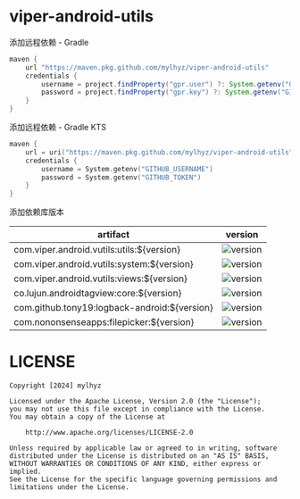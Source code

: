 # viper-android-utils

添加远程依赖 - Gradle

```gradle
maven {
    url "https://maven.pkg.github.com/mylhyz/viper-android-utils"
    credentials {
        username = project.findProperty("gpr.user") ?: System.getenv("GITHUB_USERNAME")
        password = project.findProperty("gpr.key") ?: System.getenv("GITHUB_TOKEN")
    }
}
```

添加远程依赖 - Gradle KTS

```kts
maven {
    url = uri("https://maven.pkg.github.com/mylhyz/viper-android-utils")
    credentials {
        username = System.getenv("GITHUB_USERNAME")
        password = System.getenv("GITHUB_TOKEN")
    }
}
```


添加依赖库版本

| artifact                                     | version                                                         |
| -------------------------------------------- | --------------------------------------------------------------- |
| com.viper.android.vutils:utils:${version}    | ![version](https://img.shields.io/badge/gpr-1.14-blue)          |
| com.viper.android.vutils:system:${version}   | ![version](https://img.shields.io/badge/gpr-1.1.4-blue)         |
| com.viper.android.vutils:views:${version}    | ![version](https://img.shields.io/badge/gpr-1.1.4-blue)         |
| co.lujun.androidtagview:core:${version}      | ![version](https://img.shields.io/badge/gpr-1.1.8--beta.0-blue) |
| com.github.tony19:logback-android:${version} | ![version](https://img.shields.io/badge/gpr-1.3.1--beta.0-blue) |
| com.nononsenseapps:filepicker:${version}     | ![version](https://img.shields.io/badge/gpr-4.3.0--beta.0-blue) |

# LICENSE

```
Copyright [2024] mylhyz

Licensed under the Apache License, Version 2.0 (the "License");
you may not use this file except in compliance with the License.
You may obtain a copy of the License at

    http://www.apache.org/licenses/LICENSE-2.0

Unless required by applicable law or agreed to in writing, software
distributed under the License is distributed on an "AS IS" BASIS,
WITHOUT WARRANTIES OR CONDITIONS OF ANY KIND, either express or implied.
See the License for the specific language governing permissions and
limitations under the License.
```

